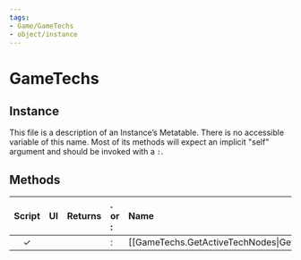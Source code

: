 ```yaml
---
tags:
- Game/GameTechs
- object/instance
---
```

# GameTechs
## Instance
This file is a description of an Instance’s Metatable. There is no accessible variable of this name. Most of its methods will expect an implicit "self" argument and should be invoked with a `:`.

## Methods
| Script | UI  | Returns | . or : | Name | Arguments |
|:------:|:---:| -------:|:---- |:---- |:--------- |
|✓| ||:|[[GameTechs.GetActiveTechNodes\|GetActiveTechNodes]]||
